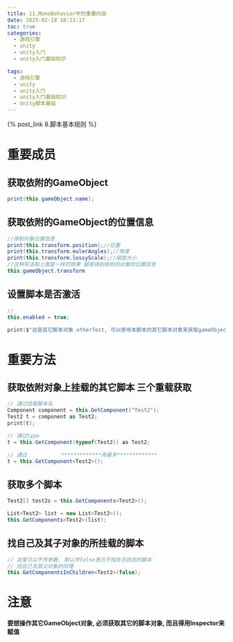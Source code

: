 ```yaml
---
title: 11.MonoBehavior中的重要内容
date: 2025-02-18 18:13:17
toc: true
categories:
  - 游戏引擎
  - unity
  - unity入门
  - unity入门基础知识

tags:
  - 游戏引擎
  - unity
  - unity入门
  - unity入门基础知识
  - Unity脚本基础
---
```


{% post_link 8.脚本基本规则 %}

# 重要成员
## 获取依附的GameObject  
```csharp
print(this.gameObject.name);
```
## 获取依附的GameObject的位置信息
```csharp
//得到对象位置信息
print(this.transform.position);//位置
print(this.transform.eulerAngles);//角度
print(this.transform.lossyScale);//缩放大小
//这种写法和上面是一样的效果 都是得到依附的对象的位置信息
this.gameObject.transform

```
## 设置脚本是否激活
```csharp
//
this.enabled = true;

print($"这是其它脚本对象 otherTest, 可以使用本脚本的其它脚本对象来获取gameObject  {otherTest.gameObject.name}");
```

# 重要方法

## 获取依附对象上挂载的其它脚本    三个重载获取
```csharp
// 通过挂载脚本名
Component component = this.GetComponent("Test2");
Test2 t = component as Test2;
print(t);

// 通过type
t = this.GetComponent(typeof(Test2)) as Test2;

// 通过           *************用最多*************
t = this.GetComponent<Test2>();

```
## 获取多个脚本
```csharp
Test2[] test2s = this.GetComponents<Test2>();

List<Test2> list = new List<Test2>();
this.GetComponents<Test2>(list);


```
## 找自己及其子对象的所挂载的脚本
```csharp
// 这里可以不传参数, 默认传false表示不找失活状态的脚本
// 找自己及其父对象的同理
this.GetComponentsInChildren<Test2>(false);
```


# 注意
**要想操作其它GameObject对象, 必须获取其它的脚本对象, 而且得用Inspector来赋值**
